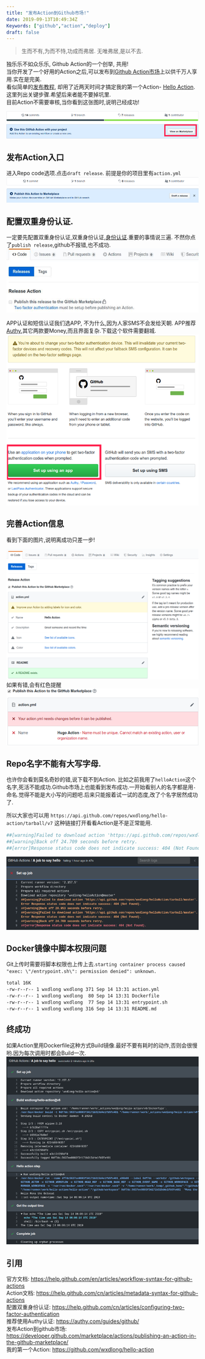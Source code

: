 ```yaml
---
title: "发布Action到Github市场!"
date: 2019-09-13T10:49:34Z
Keywords: ["github","action","deploy"]
draft: false
---
```

>生而不有,为而不恃,功成而弗居. 无唯弗居,是以不去. 

独乐乐不如众乐乐, Github Action的一个创举, 共用!    
当你开发了一个好用的Action之后,可以发布到[Github Action市场](https://github.com/marketplace?type=actions)上以供千万人享用.实在是完美.    
看似简单的[发布教程](!https://developer.github.com/marketplace/actions/publishing-an-action-in-the-github-marketplace/), 却用了近两天时间才搞定我的第一个Action- [Hello Action](https://github.com/marketplace/actions/hello-action). 这里列出关键步骤.希望后来者能不要掉坑里.    
目前Action不需要审核,当你看到这张图时,说明己经成功! 

![IO](/jpg/201908/actionViewonMarket.png)
<!--more-->


## 发布Action入口
进入Repo code选项.点击`draft release`. 前提是你的项目里有`action.yml`    
![IO](/jpg/201908/draft_release.png)

## 配置双重身份认证.
一定要先配置双重身份认证,双重身份认证,[身份认证](https://help.github.com/cn/articles/configuring-two-factor-authentication ).重要的事情说三遍. 不然你点了`publish release`,github不报错,也不成功.   
![IO](/jpg/201908/releaseAction.jpg)

APP认证和短信认证我们选APP, 不为什么,因为人家SMS不会发给天朝.
APP推荐[Authy](https://authy.com/guides/github/),其它两款要Money,而且界面复杂.下载这个软件需要翻城.  
![IO](/jpg/201908/2fa.png)

## 完善Action信息
看到下面的图片,说明离成功只差一步!


![IO](/jpg/201908/publish_Ok.png)   
如果有错,会有红色提醒   
![IO](/jpg/201908/conflictAction.png)

## Repo名字不能有大写字母.
也许你会看到莫名奇妙的错,说下载不到Action. 比如之前我用了`helloAction`这个名字,死活不能成功.Github市场上也能看到发布成功.一开始看别人的名字都是用`-`命名.觉得不能是大小写的问题吧.后来只能报着试一试的态度,改了个名字居然成功了.    

所以大家也可以用 `https://api.github.com/repos/wxdlong/hello-action/tarball/v7` 这种链接打开看看Action是不是正常能用.
```bash
##[warning]Failed to download action 'https://api.github.com/repos/wxdlong/helloAction/tarball/master'. Error Response status code does not indicate success: 404 (Not Found).
##[warning]Back off 24.709 seconds before retry.
##[error]Response status code does not indicate success: 404 (Not Found).
```

![IO](/jpg/201908/action404.png)




## Docker镜像中脚本权限问题

Git上传时需要将脚本权限也上传上去.`starting container process caused "exec: \"/entrypoint.sh\": permission denied": unknown.`

```bash
total 16K
-rw-r--r-- 1 wxdlong wxdlong 371 Sep 14 13:31 action.yml
-rw-r--r-- 1 wxdlong wxdlong  80 Sep 14 13:31 Dockerfile
-rw-r--r-- 1 wxdlong wxdlong  77 Sep 14 13:31 entrypoint.sh
-rw-r--r-- 1 wxdlong wxdlong 316 Sep 14 13:31 README.md
```

## 终成功
如果Action里用Dockerfile这种方式Build镜像.最好不要有耗时的动作,否则会很慢哟.因为每次调用时都会Build一次.   
![IO](/jpg/201908/final_success.png)
 
## 引用

官方文档: https://help.github.com/en/articles/workflow-syntax-for-github-actions   
Action文档: https://help.github.com/cn/articles/metadata-syntax-for-github-actions   
配置双重身份认证: https://help.github.com/cn/articles/configuring-two-factor-authentication  
推荐使用Authy认证: https://authy.com/guides/github/   
发布Action到github市场: https://developer.github.com/marketplace/actions/publishing-an-action-in-the-github-marketplace/    
我的第一个Action: https://github.com/wxdlong/hello-action